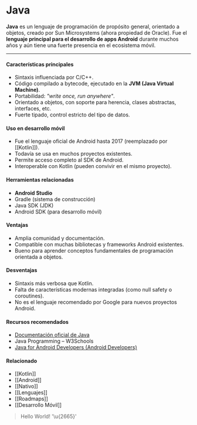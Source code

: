 # Java

**Java** es un lenguaje de programación de propósito general, orientado a objetos, creado por Sun Microsystems (ahora propiedad de Oracle). Fue el **lenguaje principal para el desarrollo de apps Android** durante muchos años y aún tiene una fuerte presencia en el ecosistema móvil.

---
#### Características principales

- Sintaxis influenciada por C/C++.
- Código compilado a bytecode, ejecutado en la **JVM (Java Virtual Machine)**.
- Portabilidad: _"write once, run anywhere"_.
- Orientado a objetos, con soporte para herencia, clases abstractas, interfaces, etc.
- Fuerte tipado, control estricto del tipo de datos.
#### Uso en desarrollo móvil

- Fue el lenguaje oficial de Android hasta 2017 (reemplazado por [[Kotlin]]).
- Todavía se usa en muchos proyectos existentes.
- Permite acceso completo al SDK de Android.
- Interoperable con Kotlin (pueden convivir en el mismo proyecto).
#### Herramientas relacionadas

- **Android Studio**
- Gradle (sistema de construcción)
- Java SDK (JDK)
- Android SDK (para desarrollo móvil)
#### Ventajas

- Amplia comunidad y documentación.
- Compatible con muchas bibliotecas y frameworks Android existentes.
- Bueno para aprender conceptos fundamentales de programación orientada a objetos.
#### Desventajas

- Sintaxis más verbosa que Kotlin.
- Falta de características modernas integradas (como null safety o coroutines).
- No es el lenguaje recomendado por Google para nuevos proyectos Android.
#### Recursos recomendados

- [Documentación oficial de Java](https://docs.oracle.com/en/java/)
- Java Programming – W3Schools
- [Java for Android Developers (Android Developers)](https://developer.android.com/reference/java)
#### Relacionado

- [[Kotlin]]
- [[Android]]
- [[Nativo]]
- [[Lenguajes]]
- [[Roadmaps]]
- [[Desarrollo Móvil]]

> Hello World! '\u{2665}'